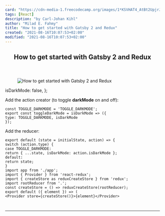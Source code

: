 ```yaml
---
card: "https://cdn-media-1.freecodecamp.org/images/1*KSVHAT4_AtBt2UpjrJNMBg.jpeg"
tags: [React]
description: "by Carl-Johan Kihl"
author: "Milad E. Fahmy"
title: "How to get started with Gatsby 2 and Redux"
created: "2021-08-16T10:07:53+02:00"
modified: "2021-08-16T10:07:53+02:00"
---
```

<div class="site-wrapper">
<main id="site-main" class="site-main outer">
<div class="inner">
<article class="post-full post tag-react tag-redux tag-javascript tag-web-development tag-tech ">
<header class="post-full-header">
<h1 class="post-full-title">How to get started with Gatsby 2 and Redux</h1>
</header>
<figure class="post-full-image">
<picture>
<source media="(max-width: 700px)" sizes="1px" srcset="data:image/gif;base64,R0lGODlhAQABAIAAAAAAAP///yH5BAEAAAAALAAAAAABAAEAAAIBRAA7 1w">
<source media="(min-width: 701px)" sizes="(max-width: 800px) 400px,
(max-width: 1170px) 700px,
1400px" srcset="https://cdn-media-1.freecodecamp.org/images/1*KSVHAT4_AtBt2UpjrJNMBg.jpeg 300w,
https://cdn-media-1.freecodecamp.org/images/1*KSVHAT4_AtBt2UpjrJNMBg.jpeg 600w,
https://cdn-media-1.freecodecamp.org/images/1*KSVHAT4_AtBt2UpjrJNMBg.jpeg 1000w,
https://cdn-media-1.freecodecamp.org/images/1*KSVHAT4_AtBt2UpjrJNMBg.jpeg 2000w">
<img onerror="this.style.display='none'" src="https://cdn-media-1.freecodecamp.org/images/1*KSVHAT4_AtBt2UpjrJNMBg.jpeg" alt="How to get started with Gatsby 2 and Redux">
</picture>
</figure>
<section class="post-full-content">
<div class="post-content medium-migrated-article">
isDarkMode: false,
};</code></pre><p>Add the action creator (to toggle <strong><strong>darkMode</strong></strong> on and off):</p><pre><code class="language-js">const TOGGLE_DARKMODE = 'TOGGLE_DARKMODE';
export const toggleDarkMode = isDarkMode =&gt; ({
type: TOGGLE_DARKMODE, isDarkMode
});</code></pre><p>Add the reducer:</p><pre><code class="language-js">export default (state = initialState, action) =&gt; {
switch (action.type) {
case TOGGLE_DARKMODE:
return { ...state, isDarkMode: action.isDarkMode };
default:
return state;
}
import app from './app';
import { Provider } from 'react-redux';
import { createStore as reduxCreateStore } from 'redux';
import rootReducer from '.';
const createStore = () =&gt; reduxCreateStore(rootReducer);
export default ({ element }) =&gt; (
&lt;Provider store={createStore()}&gt;{element}&lt;/Provider&gt;
</div>
<hr>
</section>
</article>
</div>
</main>
</div>
<!-- Google Tag Manager (noscript) -->
<!-- End Google Tag Manager (noscript) -->

